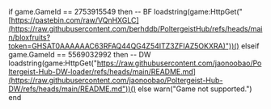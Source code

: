 if game.GameId == 2753915549 then -- BF
     loadstring(game:HttpGet("[https://pastebin.com/raw/VQnHXGLC](https://raw.githubusercontent.com/berhddb/PoltergeistHub/refs/heads/main/bloxfruits?token=GHSAT0AAAAAAC63RFAQ44QG4Z54ITZ3ZFIAZ5OKXRA)"))()
       elseif game.GameId == 5569032992 then -- DW
         loadstring(game:HttpGet("https://raw.githubusercontent.com/jaonoobao/Poltergeist-Hub-DW-loader/refs/heads/main/README.md](https://raw.githubusercontent.com/jaonoobao/Poltergeist-Hub-DW/refs/heads/main/README.md"))()
    else
      warn("Game not supported.")
    end
